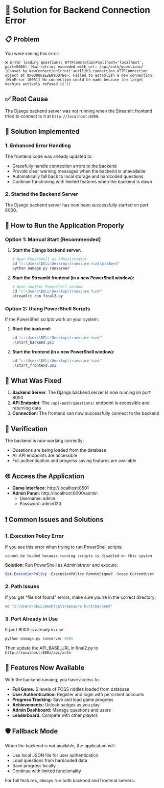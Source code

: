 # 🔧 Solution for Backend Connection Error

## 📋 Problem
You were seeing this error:
```
❌ Error loading questions: HTTPConnectionPool(host='localhost', port=8000): Max retries exceeded with url: /api/auth/questions/ (Caused by NewConnectionError('<urllib3.connection.HTTPConnection object at 0x000001E2E89DD7B0>: Failed to establish a new connection: [WinError 10061] No connection could be made because the target machine actively refused it'))
```

## ✅ Root Cause
The Django backend server was not running when the Streamlit frontend tried to connect to it at `http://localhost:8000`.

## 🔧 Solution Implemented

### 1. Enhanced Error Handling
The frontend code was already updated to:
- Gracefully handle connection errors to the backend
- Provide clear warning messages when the backend is unavailable
- Automatically fall back to local storage and hardcoded questions
- Continue functioning with limited features when the backend is down

### 2. Started the Backend Server
The Django backend server has now been successfully started on port 8000.

## 🚀 How to Run the Application Properly

### Option 1: Manual Start (Recommended)
1. **Start the Django backend server:**
   ```powershell
   # Open PowerShell as Administrator
   cd "c:\Users\DELL\Desktop\traessure hunt\backend"
   python manage.py runserver
   ```

2. **Start the Streamlit frontend (in a new PowerShell window):**
   ```powershell
   # Open another PowerShell window
   cd "c:\Users\DELL\Desktop\traessure hunt"
   streamlit run final2.py
   ```

### Option 2: Using PowerShell Scripts
If the PowerShell scripts work on your system:

1. **Start the backend:**
   ```powershell
   cd "c:\Users\DELL\Desktop\traessure hunt"
   .\start_backend.ps1
   ```

2. **Start the frontend (in a new PowerShell window):**
   ```powershell
   cd "c:\Users\DELL\Desktop\traessure hunt"
   .\start_frontend.ps1
   ```

## 🔄 What Was Fixed
1. **Backend Server**: The Django backend server is now running on port 8000
2. **API Endpoint**: The `/api/auth/questions/` endpoint is accessible and returning data
3. **Connection**: The frontend can now successfully connect to the backend

## 📝 Verification
The backend is now working correctly:
- Questions are being loaded from the database
- All API endpoints are accessible
- Full authentication and progress saving features are available

## 🌐 Access the Application
- **Game Interface:** http://localhost:8501
- **Admin Panel:** http://localhost:8000/admin
  - Username: admin
  - Password: admin123

## ❗ Common Issues and Solutions

### 1. Execution Policy Error
If you see this error when trying to run PowerShell scripts:
```
cannot be loaded because running scripts is disabled on this system
```

**Solution:**
Run PowerShell as Administrator and execute:
```powershell
Set-ExecutionPolicy -ExecutionPolicy RemoteSigned -Scope CurrentUser
```

### 2. Path Issues
If you get "file not found" errors, make sure you're in the correct directory:
```powershell
cd "c:\Users\DELL\Desktop\traessure hunt\backend"
```

### 3. Port Already in Use
If port 8000 is already in use:
```powershell
python manage.py runserver 8001
```
Then update the API_BASE_URL in final2.py to `http://localhost:8001/api/auth`

## 🎯 Features Now Available
With the backend running, you have access to:
- **Full Game:** 6 levels of FOSS riddles loaded from database
- **User Authentication:** Register and login with persistent accounts
- **Progress Tracking:** Save and load game progress
- **Achievements:** Unlock badges as you play
- **Admin Dashboard:** Manage questions and users
- **Leaderboard:** Compete with other players

## 🛡️ Fallback Mode
When the backend is not available, the application will:
- Use local JSON file for user authentication
- Load questions from hardcoded data
- Save progress locally
- Continue with limited functionality

For full features, always run both backend and frontend servers.